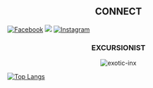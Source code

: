 <h2 align="center"><b>CONNECT</b></h2>

[![Facebook](https://img.shields.io/badge/Facebook-%231877F2.svg?logo=Facebook&logoColor=white)](https://facebook.com/deobfuscate) 
![](https://img.shields.io/badge/Code-Python-informational?style=flat&logo=python&logoColor=white&color=blue)
[![Instagram](https://img.shields.io/badge/Instagram-%23E4405F.svg?logo=Instagram&logoColor=white)](https://instagram.com/reverse_exec)

<h3 align="center">EXCURSIONIST</h3>

<p align="center"> <img src=https://komarev.com/ghpvc/?username=exotic-inx alt=exotic-inx /> </p>

[![Top Langs](https://github-readme-stats.vercel.app/api/top-langs/?username=exotic-inx&layout=compact&theme=dark)](https://github.com/exotic-inx/exotic-inx)
